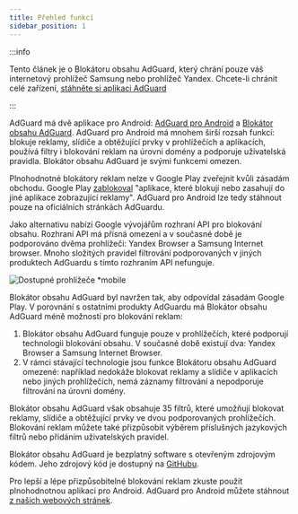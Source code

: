 ```yaml
---
title: Přehled funkcí
sidebar_position: 1
---
```


:::info

Tento článek je o Blokátoru obsahu AdGuard, který chrání pouze váš internetový prohlížeč Samsung nebo prohlížeč Yandex. Chcete-li chránit celé zařízení, [stáhněte si aplikaci AdGuard](https://adguard.com/download.html?auto=true)

:::

AdGuard má dvě aplikace pro Android: [AdGuard pro Android](https://adguard.com/adguard-android/overview.html) a [Blokátor obsahu AdGuard](https://adguard.com/adguard-content-blocker/overview.html). AdGuard pro Android má mnohem širší rozsah funkcí: blokuje reklamy, slídiče a obtěžující prvky v prohlížečích a aplikacích, používá filtry i blokování reklam na úrovni domény a podporuje uživatelská pravidla. Blokátor obsahu AdGuard je svými funkcemi omezen.

Plnohodnotné blokátory reklam nelze v Google Play zveřejnit kvůli zásadám obchodu. Google Play [zablokoval](https://adguard.com/en/blog/google-removes-adguard-android-app-google-play.html) "aplikace, které blokují nebo zasahují do jiné aplikace zobrazující reklamy". AdGuard pro Android lze tedy stáhnout pouze na oficiálních stránkách AdGuardu.

Jako alternativu nabízí Google vývojářům rozhraní API pro blokování obsahu. Rozhraní API má přísná omezení a v současné době je podporováno dvěma prohlížeči: Yandex Browser a Samsung Internet browser. Mnoho složitých pravidel filtrování podporovaných v jiných produktech AdGuardu s tímto rozhraním API nefunguje.

![Dostupné prohlížeče *mobile](https://cdn.adtidy.org/content/Kb/ad_blocker/content_blocker/content_blocker.png)

Blokátor obsahu AdGuard byl navržen tak, aby odpovídal zásadám Google Play. V porovnání s ostatními produkty AdGuardu má Blokátor obsahu AdGuard méně možností pro blokování reklam:

1. Blokátor obsahu AdGuard funguje pouze v prohlížečích, které podporují technologii blokování obsahu. V současné době existují dva: Yandex Browser a Samsung Internet Browser.
2. V rámci stávající technologie jsou funkce Blokátoru obsahu AdGuard omezené: například nedokáže blokovat reklamy a slídiče v aplikacích nebo jiných prohlížečích, nemá záznamy filtrování a nepodporuje filtrování na úrovni domény.

Blokátor obsahu AdGuard však obsahuje 35 filtrů, které umožňují blokovat reklamy, slídiče a obtěžující prvky ve dvou podporovaných prohlížečích. Blokování reklam můžete také přizpůsobit výběrem příslušných jazykových filtrů nebo přidáním uživatelských pravidel.

Blokátor obsahu AdGuard je bezplatný software s otevřeným zdrojovým kódem. Jeho zdrojový kód je dostupný na [GitHubu](https://github.com/AdguardTeam/ContentBlocker).

Pro lepší a lépe přizpůsobitelné blokování reklam zkuste použít plnohodnotnou aplikaci pro Android. AdGuard pro Android můžete stáhnout [z našich webových stránek](https://adguard.com/adguard-android/overview.html).
